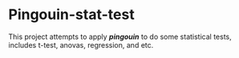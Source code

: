 # Pingouin-stat-test
This project attempts to apply ***pingouin*** to do some statistical tests, includes t-test, anovas, regression, and etc.
